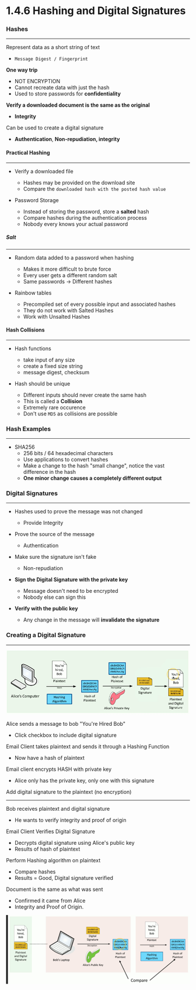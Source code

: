 
# 1.4.6 Hashing and Digital Signatures

### Hashes
-----
Represent data as a short string of text
- `Message Digest / Fingerprint`

**One way trip**
- NOT ENCRYPTION
- Cannot recreate data with just the hash
- Used to store passwords for **confidentiality**

**Verify a downloaded document is the same as the original**
- **Integrity**

Can be used to create a digital signature
- **Authentication**, **Non-repudiation, integrity**



#### Practical Hashing
----
- Verify a downloaded file
	- Hashes may be provided on the download site
	- Compare the `downloaded hash with the posted hash value`

- Password Storage
	- Instead of storing the password, store a **salted** hash
	- Compare hashes during the authentication process
	- Nobody every knows your actual password


##### Salt
----
- Random data added to a password when hashing
	- Makes it more difficult to brute force
	- Every user gets a different random salt
	- Same passwords -> Different hashes

- Rainbow tables 
	- Precompiled set of every possible input and associated hashes
	- They do not work with Salted Hashes
	- Work with Unsalted Hashes


#### Hash Collisions
-----
- Hash functions
	- take input of any size
	- create a fixed size string
	- message digest, checksum

- Hash should be unique
	- Different inputs should never create the same hash
	- This is called a **Collision**
	- Extremely rare occurence
	- Don't use `MD5` as collisions are possible



### Hash Examples
---
- SHA256 
	- 256 bits / 64 hexadecimal characters
	- Use applications to convert hashes
	- Make a change to the hash "small change", notice the vast difference in the hash
	- **One minor change causes a completely different output**



### Digital Signatures
---
- Hashes used to prove the message was not changed
	- Provide Integrity

- Prove the source of the message
	- Authentication

- Make sure the signature isn't fake
	- Non-repudiation

- **Sign the Digital Signature with the private key**
	- Message doesn't need to be encrypted
	- Nobody else can sign this
- **Verify with the public key**
	- Any change in the message will **invalidate the signature**



### Creating a Digital Signature
-----
![Creating Digital Signature](Photos/Creating-Digital-Signature.png)

Alice sends a message to bob "You're Hired Bob"
- Click checkbox to include digital signature

Email Client takes plaintext and sends it through a Hashing Function
- Now have a hash of plaintext

Email client encrypts HASH with private key
- Alice only has the private key, only one with this signature

Add digital signature to the plaintext (no encryption)

----------

Bob receives plaintext and digital signature
- He wants to verify integrity and proof of origin

Email Client Verifies Digital Signature
- Decrypts digital signature using Alice's public key 
- Results of hash of plaintext

Perform Hashing algorithm on plaintext
- Compare hashes
- Results = Good, Digital signature verified

Document is the same as what was sent
- Confirmed it came from Alice
- Integrity and Proof of Origin.

![Verifying Digital Signature](Photos/Verifying-Digital-Signature.png)